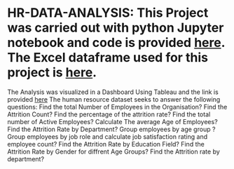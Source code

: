 # HR-DATA-ANALYSIS: This Project was carried out with python Jupyter notebook and code is provided [here](https://github.com/Joyce696/HR-DATA-ANALYSIS/blob/d46f9994f7053ddef72c35661c25112196fc0733/HR_DATA%20%20%20Analysis.ipynb). The Excel dataframe used for this project is [here](https://github.com/Joyce696/HR-DATA-ANALYSIS/blob/9a16c516527259bc6b5beee642162a6509b25350/HR_Data.xlsx).
The Analysis was visualized in a Dashboard Using Tableau and the link is provided
[here](https://public.tableau.com/app/profile/joyce.ejezie/viz/HRDataAnalysis_16742407487450/HRANALYTICSDASHBOARD) 
The human resource dataset seeks to answer the following questions:
Find the total Number of Employees in the Organisation?
Find the Attrition Count?
Find the percentage of the attrition rate?
Find the total number of Active Employees?
Calculate The average Age of Employees?
Find the Attrition Rate by Department?
Group employees by age group ?
Group employees by job role and calculate job satisfaction rating and employee count?
Find the Attrition Rate by Education Field?
Find the Attrition Rate by Gender for diffrent Age Groups?
Find the Attrition rate by department?
